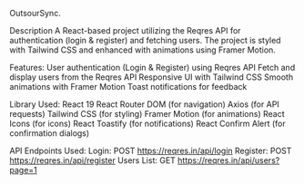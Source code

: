 OutsourSync.

Description
A React-based project utilizing the Reqres API for authentication (login & register) and fetching users. The project is styled with Tailwind CSS and enhanced with animations using Framer Motion.


Features: 
User authentication (Login & Register) using Reqres API
Fetch and display users from the Reqres API
Responsive UI with Tailwind CSS
Smooth animations with Framer Motion
Toast notifications for feedback


Library Used:
React 19
React Router DOM (for navigation)
Axios (for API requests)
Tailwind CSS (for styling)
Framer Motion (for animations)
React Icons (for icons)
React Toastify (for notifications)
React Confirm Alert (for confirmation dialogs)



API Endpoints Used:
Login: POST https://reqres.in/api/login
Register: POST https://reqres.in/api/register
Users List: GET https://reqres.in/api/users?page=1
